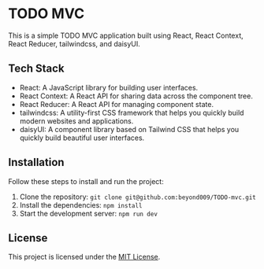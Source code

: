 # TODO MVC

This is a simple TODO MVC application built using React, React Context, React Reducer, tailwindcss, and daisyUI.

## Tech Stack

- React: A JavaScript library for building user interfaces.
- React Context: A React API for sharing data across the component tree.
- React Reducer: A React API for managing component state.
- tailwindcss: A utility-first CSS framework that helps you quickly build modern websites and applications.
- daisyUI: A component library based on Tailwind CSS that helps you quickly build beautiful user interfaces.

## Installation

Follow these steps to install and run the project:

1. Clone the repository: `git clone git@github.com:beyond009/TODO-mvc.git`
2. Install the dependencies: `npm install`
3. Start the development server: `npm run dev`

## License

This project is licensed under the [MIT License](https://opensource.org/licenses/MIT).
